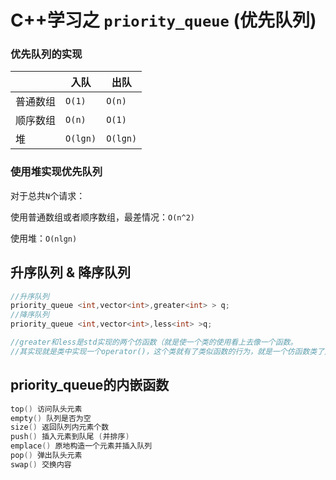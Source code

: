 # C++学习之 `priority_queue` (优先队列)



### 优先队列的实现

|          | 入队     | 出队     |
| -------- | -------- | -------- |
| 普通数组 | `O(1)`   | `O(n)`   |
| 顺序数组 | `O(n)`   | `O(1)`   |
| 堆       | `O(lgn)` | `O(lgn)` |



### 使用堆实现优先队列

对于总共`N`个请求：

使用普通数组或者顺序数组，最差情况：`O(n^2)`

使用堆：`O(nlgn)`







## 升序队列 & 降序队列

```cpp
//升序队列
priority_queue <int,vector<int>,greater<int> > q;
//降序队列
priority_queue <int,vector<int>,less<int> >q;

//greater和less是std实现的两个仿函数（就是使一个类的使用看上去像一个函数。
//其实现就是类中实现一个operator()，这个类就有了类似函数的行为，就是一个仿函数类了）
```



## priority_queue的内嵌函数

```cpp
top() 访问队头元素
empty() 队列是否为空
size() 返回队列内元素个数
push() 插入元素到队尾 (并排序)
emplace() 原地构造一个元素并插入队列
pop() 弹出队头元素
swap() 交换内容
```
